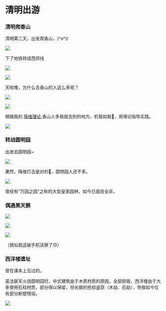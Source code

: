 # 清明出游

### 清明爬香山

清明第二天，出发爬香山，\(^o^)/

![](https://fudongdong-statics.oss-cn-beijing.aliyuncs.com/images/20220404/73406f1d2b0842368b52b6d75ee7e0bf.png?x-oss-process=style/z.wiki)


下了地铁转成西郊线

![](https://fudongdong-statics.oss-cn-beijing.aliyuncs.com/images/20220404/554158de6a3b43fc965e12222925f3d1.png?x-oss-process=style/z.wiki)

![](https://fudongdong-statics.oss-cn-beijing.aliyuncs.com/images/20220404/ada98fee81514e8c826e1a451b7fb9bc.png?x-oss-process=style/z.wiki)


天啦噜，为什么去香山的人这么多呢？

![](https://fudongdong-statics.oss-cn-beijing.aliyuncs.com/images/20220404/bd215ed8c744487890e7bb7f35677e8c.png?x-oss-process=style/z.wiki)

![](https://fudongdong-statics.oss-cn-beijing.aliyuncs.com/images/20220404/23953d55461f4031898bf2cbad2ada93.png?x-oss-process=style/z.wiki)

根据我的 [降维理论](https://fudongdong.com/life/involution.html),香山人多我就去别的地方。机智如我🧐，用理论指导实践。

![](https://fudongdong-statics.oss-cn-beijing.aliyuncs.com/images/20220404/b68fd905022648578a900124fd2bc953.png?x-oss-process=style/z.wiki)

### 转战圆明园

出发去圆明园~

![](https://fudongdong-statics.oss-cn-beijing.aliyuncs.com/images/20220404/e3dce0db34b9402984ed0d46264db5f9.png?x-oss-process=style/z.wiki)

果然，降维打击是对的🤩，圆明园人还不多。

![](https://fudongdong-statics.oss-cn-beijing.aliyuncs.com/images/20220404/510e70480683420c81d209ad2e73279e.png?x-oss-process=style/z.wiki)

曾经有"万园之园"之称的大型皇家园林，如今已面目全非。

### 偶遇黑天鹅

![](https://fudongdong-statics.oss-cn-beijing.aliyuncs.com/images/20220404/381402601c3649c9808591ffdd00bcb8.png?x-oss-process=style/z.wiki)

![](https://fudongdong-statics.oss-cn-beijing.aliyuncs.com/images/20220404/62f8da9a8e254bc7a0df74cde32f43be.png?x-oss-process=style/z.wiki)

![](https://fudongdong-statics.oss-cn-beijing.aliyuncs.com/images/20220404/cb9b0e2c4b5d44d69f118f75938676cf.png?x-oss-process=style/z.wiki)

（貌似我这破手机该换了😓）

### 西洋楼遗址

曾在课本上见过的。

英法联军火烧圆明园时，中式建筑由于木质材质的原因，全部损毁，西洋楼由于大多使用石柱材质，部分得以保留，但长期的抢掠盗窃（木劫、石劫），导致如今仅有部分断壁残垣。



![](https://fudongdong-statics.oss-cn-beijing.aliyuncs.com/images/20220404/186e449ca43040cfa8a3939ebfb93066.png?x-oss-process=style/z.wiki)



